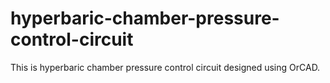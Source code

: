 # hyperbaric-chamber-pressure-control-circuit
This is hyperbaric chamber pressure control circuit designed using OrCAD.
